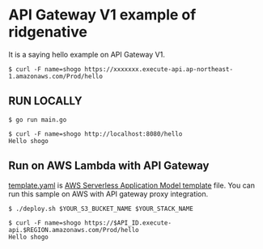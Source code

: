 # API Gateway V1 example of ridgenative

It is a saying hello example on API Gateway V1.

```
$ curl -F name=shogo https://xxxxxxx.execute-api.ap-northeast-1.amazonaws.com/Prod/hello
```

## RUN LOCALLY

```
$ go run main.go
```

```
$ curl -F name=shogo http://localhost:8080/hello
Hello shogo
```

## Run on AWS Lambda with API Gateway

[template.yaml](template.yaml) is [AWS Serverless Application Model template](https://github.com/awslabs/serverless-application-model/blob/master/versions/2016-10-31.md) file.
You can run this sample on AWS with API gateway proxy integration.

```
$ ./deploy.sh $YOUR_S3_BUCKET_NAME $YOUR_STACK_NAME
```

```
$ curl -F name=shogo https://$API_ID.execute-api.$REGION.amazonaws.com/Prod/hello
Hello shogo
```
